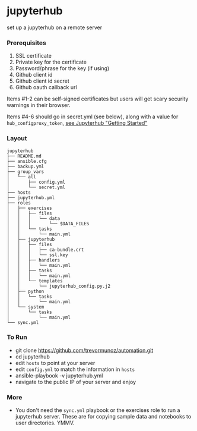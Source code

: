 # jupyterhub

set up a jupyterhub on a remote server

### Prerequisites
1. SSL certificate
2. Private key for the certificate
3. Password/phrase for the key (if using)
4. Github client id
5. Github client id secret
6. Github oauth callback url
 
Items #1-2 can be self-signed certificates but users will get scary security warnings in their browser.

Items #4-6 should go in secret.yml \(see below\), along with a value for `hub_configproxy_token`, [see Jupyterhub "Getting Started"](https://github.com/jupyter/jupyterhub/blob/master/docs/getting-started.md#security)

### Layout
```
jupyterhub
├── README.md
├── ansible.cfg
├── backup.yml
├── group_vars
│   └── all
│       ├── config.yml
│       └── secret.yml
├── hosts
├── jupyterhub.yml
├── roles
│   ├── exercises
│   │   ├── files
│   │   │   └── data
│   │   │       └── $DATA_FILES
│   │   └── tasks
│   │       └── main.yml
│   ├── jupyterhub
│   │   ├── files
│   │   │   ├── ca-bundle.crt
│   │   │   └── ssl.key
│   │   ├── handlers
│   │   │   └── main.yml
│   │   ├── tasks
│   │   │   └── main.yml
│   │   └── templates
│   │       └── jupyterhub_config.py.j2
│   ├── python
│   │   └── tasks
│   │       └── main.yml
│   └── system
│       └── tasks
│           └── main.yml
└── sync.yml
```

### To Run
* git clone https://github.com/trevormunoz/automation.git
* cd jupyterhub
* edit `hosts` to point at your server
* edit `config.yml` to match the information in `hosts`
* ansible-playbook -v jupyterhub.yml
* navigate to the public IP of your server and enjoy

### More
* You don't need the `sync.yml` playbook or the exercises role to run a jupyterhub server. These are for copying sample data and notebooks to user directories. YMMV.
